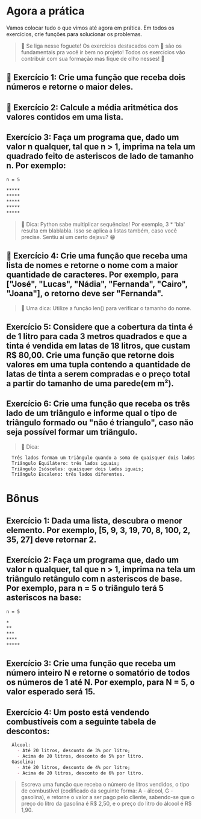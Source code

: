 # Agora a prática

Vamos colocar tudo o que vimos até agora em prática. Em todos os exercícios, crie funções para solucionar os problemas.

> 🚀 Se liga nesse foguete!
> Os exercícios destacados com 🚀 são os fundamentais pra você ir bem no projeto! Todos os exercícios vão contribuir com sua formação mas fique de olho nesses! 👀

## 🚀 Exercício 1: Crie uma função que receba dois números e retorne o maior deles.

## 🚀 Exercício 2: Calcule a média aritmética dos valores contidos em uma lista.

## Exercício 3: Faça um programa que, dado um valor n qualquer, tal que n > 1, imprima na tela um quadrado feito de asteriscos de lado de tamanho n. Por exemplo:

```sh
n = 5

*****
*****
*****
*****
*****
```

> 🦜 Dica: Python sabe multiplicar sequências! Por exemplo, 3 * 'bla' resulta em blablabla. Isso se aplica a listas também, caso você precise.
> Sentiu aí um certo dejavu? 😁

## 🚀 Exercício 4: Crie uma função que receba uma lista de nomes e retorne o nome com a maior quantidade de caracteres. Por exemplo, para ["José", "Lucas", "Nádia", "Fernanda", "Cairo", "Joana"], o retorno deve ser "Fernanda".

> 🦜 Uma dica: Utilize a função len() para verificar o tamanho do nome.

## Exercício 5: Considere que a cobertura da tinta é de 1 litro para cada 3 metros quadrados e que a tinta é vendida em latas de 18 litros, que custam R$ 80,00. Crie uma função que retorne dois valores em uma tupla contendo a quantidade de latas de tinta a serem compradas e o preço total a partir do tamanho de uma parede(em m²).

## Exercício 6: Crie uma função que receba os três lado de um triângulo e informe qual o tipo de triângulo formado ou "não é triangulo", caso não seja possível formar um triângulo.

> 🦜 Dica:

```markdown
  Três lados formam um triângulo quando a soma de quaisquer dois lados for maior que o terceiro;
  Triângulo Equilátero: três lados iguais;
  Triângulo Isósceles: quaisquer dois lados iguais;
  Triângulo Escaleno: três lados diferentes.
```

# Bônus

## Exercício 1: Dada uma lista, descubra o menor elemento. Por exemplo, [5, 9, 3, 19, 70, 8, 100, 2, 35, 27] deve retornar 2.

## Exercício 2: Faça um programa que, dado um valor n qualquer, tal que n > 1, imprima na tela um triângulo retângulo com n asteriscos de base. Por exemplo, para n = 5 o triângulo terá 5 asteriscos na base:

```sh
n = 5

*
**
***
****
*****
```

## Exercício 3: Crie uma função que receba um número inteiro N e retorne o somatório de todos os números de 1 até N. Por exemplo, para N = 5, o valor esperado será 15.

## Exercício 4: Um posto está vendendo combustíveis com a seguinte tabela de descontos:

```markdown
  Álcool:
    - Até 20 litros, desconto de 3% por litro;
    - Acima de 20 litros, desconto de 5% por litro.
  Gasolina:
    - Até 20 litros, desconto de 4% por litro;
    - Acima de 20 litros, desconto de 6% por litro.
```

> Escreva uma função que receba o número de litros vendidos, o tipo de combustível (codificado da seguinte forma: A - álcool, G - gasolina), e retorne o valor a ser pago pelo cliente, sabendo-se que o preço do litro da gasolina é R$ 2,50, e o preço do litro do álcool é R$ 1,90.
